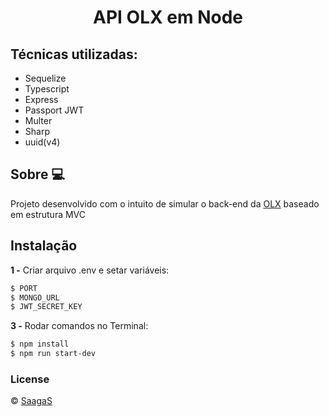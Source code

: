 <h1 align="center">API OLX em Node</h1>

## Técnicas utilizadas:

- Sequelize
- Typescript
- Express
- Passport JWT
- Multer
- Sharp
- uuid(v4)

## Sobre 💻
Projeto desenvolvido com o intuito de simular o back-end da [OLX](https://olx.com.br/) baseado em estrutura MVC

## Instalação
**1 -** Criar arquivo .env e setar variáveis:
```sh
$ PORT
$ MONGO_URL
$ JWT_SECRET_KEY
```
**3 -** Rodar comandos no Terminal:
```sh
$ npm install
$ npm run start-dev
```

### License
© [SaagaS](https://github.com/SaagaS0)

